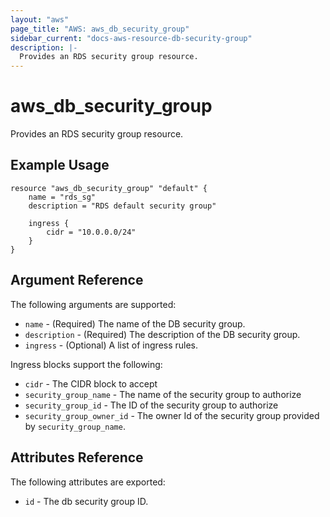 ```yaml
---
layout: "aws"
page_title: "AWS: aws_db_security_group"
sidebar_current: "docs-aws-resource-db-security-group"
description: |-
  Provides an RDS security group resource.
---
```


# aws\_db\_security\_group

Provides an RDS security group resource.

## Example Usage

```
resource "aws_db_security_group" "default" {
    name = "rds_sg"
    description = "RDS default security group"

    ingress {
        cidr = "10.0.0.0/24"
    }
}
```

## Argument Reference

The following arguments are supported:

* `name` - (Required) The name of the DB security group.
* `description` - (Required) The description of the DB security group.
* `ingress` - (Optional) A list of ingress rules.

Ingress blocks support the following:

* `cidr` - The CIDR block to accept
* `security_group_name` - The name of the security group to authorize
* `security_group_id` - The ID of the security group to authorize
* `security_group_owner_id` - The owner Id of the security group provided
  by `security_group_name`.

## Attributes Reference

The following attributes are exported:

* `id` - The db security group ID.

